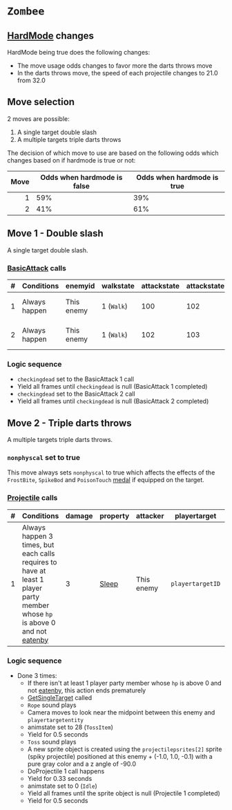 # `Zombee`

## [HardMode](../../Damage%20pipeline/HardMode.md) changes
HardMode being true does the following changes:

- The move usage odds changes to favor more the darts throws move
- In the darts throws move, the speed of each projectile changes to 21.0 from 32.0

## Move selection
2 moves are possible:

1. A single target double slash
2. A multiple targets triple darts throws

The decision of which move to use are based on the following odds which changes based on if hardmode is true or not:

|Move|Odds when hardmode is false|Odds when hardmode is true|
|---:|---------------------------|--------------------------|
|1|59%|39%|
|2|41%|61%|

## Move 1 - Double slash
A single target double slash.

### [BasicAttack](../../Damage%20pipeline/BasicAttack.md) calls

|#|Conditions|enemyid|walkstate|attackstate|attackstate2|damage|offset|property|shake|delay|sounds|dontgettarget|
|-:|---------|-------|--------|------------|------------|------|-----|--------|-----|-----|------|-------------|
|1|Always happen|This enemy|1 (`Walk`)|100|102|2|(1.25, 0.0, -0.1)|[Poison](../../Damage%20pipeline/AttackProperty.md)|0.0|0.5 seconds|`,Toss7`|false|
|2|Always happen|This enemy|1 (`Walk`)|102|103|2|(1.25, 0.0, -0.1)|[Sleep](../../Damage%20pipeline/AttackProperty.md)|0.0|0.2 seconds|`,Toss8`|true|

### Logic sequence

- `checkingdead` set to the BasicAttack 1 call
- Yield all frames until `checkingdead` is null (BasicAttack 1 completed)
- `checkingdead` set to the BasicAttack 2 call
- Yield all frames until `checkingdead` is null (BasicAttack 2 completed)

## Move 2 - Triple darts throws
A multiple targets triple darts throws.

### `nonphyscal` set to true
This move always sets `nonphyscal` to true which affects the effects of the `FrostBite`, `SpikeBod` and `PoisonTouch` [medal](../Enums%20and%20IDs/Medal.md) if equipped on the target.

### [Projectile](../../Damage%20pipeline/Projectile.md) calls

|#|Conditions|damage|property|attacker|playertarget|obj|speed|height|extraargs|destroyparticle|audioonhit|audiomoving|spin|nosound|
|-:|---------|------|--------|--------|-----------|---|-----|------|---------|--------------|----------|-----------|----|------|
|1|Always happen 3 times, but each calls requires to have at least 1 player party member whose `hp` is above 0 and not [eatenby](../../Actors%20states/BattleCondition/Eaten.md#eatenby-influences)|3|[Sleep](../../Damage%20pipeline/AttackProperty.md)|This enemy|`playertargetID`|A new sprite object using the `projectilepsrites[2]` sprite (spiky projectile) positioned at this enemy + (-1.0, 1.0, -0.1) with a pure gray color and a z angle of -90.0|32.0 (21.0 instead if hardmode is true)|0.0|null|null|null|null|Vector3.zero|false|

### Logic sequence

- Done 3 times:
    - If there isn't at least 1 player party member whose `hp` is above 0 and not [eatenby](../../Actors%20states/BattleCondition/Eaten.md#eatenby-influences), this action ends prematurely
    - [GetSingleTarget](../../Actors%20states/Targetting/GetRandomAvaliablePlayer.md#getsingletarget) called
    - `Rope` sound plays
    - Camera moves to look near the midpoint between this enemy and `playertargetentity`
    - animstate set to 28 (`TossItem`)
    - Yield for 0.5 seconds
    - `Toss` sound plays
    - A new sprite object is created using the `projectilepsrites[2]` sprite (spiky projectile) positioned at this enemy + (-1.0, 1.0, -0.1) with a pure gray color and a z angle of -90.0
    - DoProjectile 1 call happens
    - Yield for 0.33 seconds
    - animstate set to 0 (`Idle`)
    - Yield all frames until the sprite object is null (Projectile 1 completed)
    - Yield for 0.5 seconds
